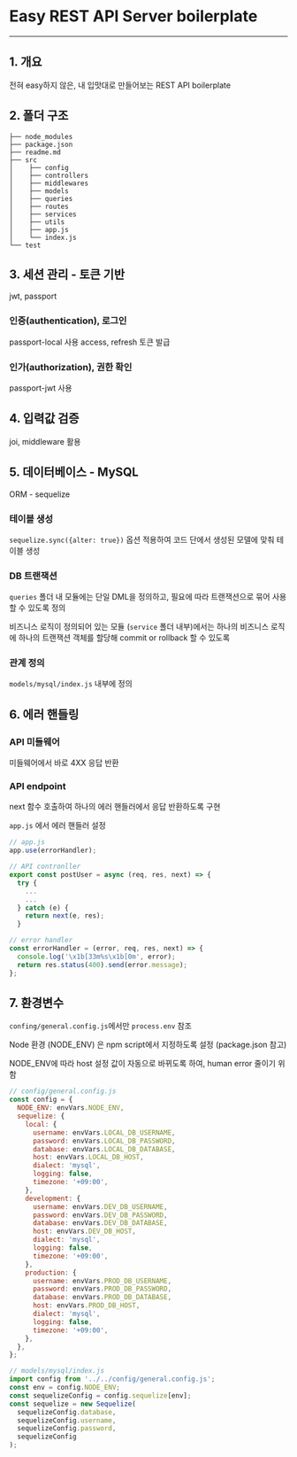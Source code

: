 # Easy REST API Server boilerplate

---

## 1. 개요

전혀 easy하지 않은, 내 입맛대로 만들어보는 REST API boilerplate

## 2. 폴더 구조

```
├── node_modules
├── package.json
├── readme.md
├── src
│    ├── config
│    ├── controllers
│    ├── middlewares
│    ├── models
│    ├── queries
│    ├── routes
│    ├── services
│    ├── utils
│    ├── app.js
│    └── index.js
└── test
```

## 3. 세션 관리 - 토큰 기반

jwt, passport

### 인증(authentication), 로그인

passport-local 사용
access, refresh 토큰 발급

### 인가(authorization), 권한 확인

passport-jwt 사용

## 4. 입력값 검증

joi, middleware 활용

## 5. 데이터베이스 - MySQL

ORM - sequelize

### 테이블 생성

`sequelize.sync({alter: true})` 옵션 적용하여 코드 단에서 생성된 모델에 맞춰 테이블 생성

### DB 트랜잭션

`queries` 폴더 내 모듈에는 단일 DML을 정의하고, 필요에 따라 트랜잭션으로 묶어 사용할 수 있도록 정의

비즈니스 로직이 정의되어 있는 모듈 (`service` 폴더 내부)에서는 하나의 비즈니스 로직에 하나의 트랜잭션 객체를 할당해 commit or rollback 할 수 있도록

### 관계 정의

`models/mysql/index.js` 내부에 정의

## 6. 에러 핸들링

### API 미들웨어

미들웨어에서 바로 4XX 응답 반환

### API endpoint

next 함수 호출하여 하나의 에러 핸들러에서 응답 반환하도록 구현

`app.js` 에서 에러 핸들러 설정

```jsx
// app.js
app.use(errorHandler);

// API contronller
export const postUser = async (req, res, next) => {
  try {
    ...
    ...
  } catch (e) {
    return next(e, res);
  }

// error handler
const errorHandler = (error, req, res, next) => {
  console.log('\x1b[33m%s\x1b[0m', error);
  return res.status(400).send(error.message);
};
```

## 7. 환경변수

`confing/general.config.js`에서만 `process.env` 참조

Node 환경 (NODE_ENV) 은 npm script에서 지정하도록 설정 (package.json 참고)

NODE_ENV에 따라 host 설정 값이 자동으로 바뀌도록 하여, human error 줄이기 위함

```jsx
// config/general.config.js
const config = {
  NODE_ENV: envVars.NODE_ENV,
  sequelize: {
    local: {
      username: envVars.LOCAL_DB_USERNAME,
      password: envVars.LOCAL_DB_PASSWORD,
      database: envVars.LOCAL_DB_DATABASE,
      host: envVars.LOCAL_DB_HOST,
      dialect: 'mysql',
      logging: false,
      timezone: '+09:00',
    },
    development: {
      username: envVars.DEV_DB_USERNAME,
      password: envVars.DEV_DB_PASSWORD,
      database: envVars.DEV_DB_DATABASE,
      host: envVars.DEV_DB_HOST,
      dialect: 'mysql',
      logging: false,
      timezone: '+09:00',
    },
    production: {
      username: envVars.PROD_DB_USERNAME,
      password: envVars.PROD_DB_PASSWORD,
      database: envVars.PROD_DB_DATABASE,
      host: envVars.PROD_DB_HOST,
      dialect: 'mysql',
      logging: false,
      timezone: '+09:00',
    },
  },
};

// models/mysql/index.js
import config from '../../config/general.config.js';
const env = config.NODE_ENV;
const sequelizeConfig = config.sequelize[env];
const sequelize = new Sequelize(
  sequelizeConfig.database,
  sequelizeConfig.username,
  sequelizeConfig.password,
  sequelizeConfig
);
```
